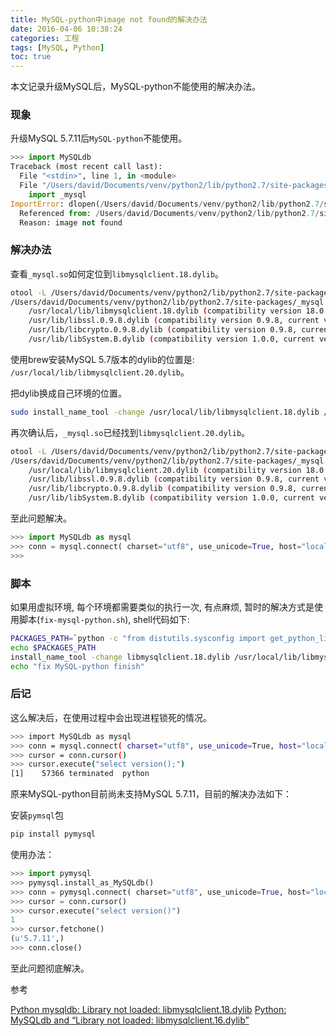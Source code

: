 ```yaml
---
title: MySQL-python中image not found的解决办法
date: 2016-04-06 10:38:24
categories: 工程
tags: [MySQL, Python]
toc: true
---
```


本文记录升级MySQL后，MySQL-python不能使用的解决办法。

### 现象

升级MySQL 5.7.11后`MySQL-python`不能使用。

```python
>>> import MySQLdb
Traceback (most recent call last):
  File "<stdin>", line 1, in <module>
  File "/Users/david/Documents/venv/python2/lib/python2.7/site-packages/MySQLdb/__init__.py", line 19, in <module>
    import _mysql
ImportError: dlopen(/Users/david/Documents/venv/python2/lib/python2.7/site-packages/_mysql.so, 2): Library not loaded: /usr/local/lib/libmysqlclient.18.dylib
  Referenced from: /Users/david/Documents/venv/python2/lib/python2.7/site-packages/_mysql.so
  Reason: image not found
```

### 解决办法

查看`_mysql.so`如何定位到`libmysqlclient.18.dylib`。

```bash
otool -L /Users/david/Documents/venv/python2/lib/python2.7/site-packages/_mysql.so
/Users/david/Documents/venv/python2/lib/python2.7/site-packages/_mysql.so:
    /usr/local/lib/libmysqlclient.18.dylib (compatibility version 18.0.0, current version 18.0.0)
    /usr/lib/libssl.0.9.8.dylib (compatibility version 0.9.8, current version 0.9.8)
    /usr/lib/libcrypto.0.9.8.dylib (compatibility version 0.9.8, current version 0.9.8)
    /usr/lib/libSystem.B.dylib (compatibility version 1.0.0, current version 1213.0.0)
```

使用brew安装MySQL 5.7版本的dylib的位置是: `/usr/local/lib/libmysqlclient.20.dylib`。

把dylib换成自己环境的位置。

```bash
sudo install_name_tool -change /usr/local/lib/libmysqlclient.18.dylib /usr/local/lib/libmysqlclient.20.dylib /Users/david/Documents/venv/python2/lib/python2.7/site-packages/_mysql.so
```

再次确认后，`_mysql.so`已经找到`libmysqlclient.20.dylib`。

```bash
otool -L /Users/david/Documents/venv/python2/lib/python2.7/site-packages/_mysql.so
/Users/david/Documents/venv/python2/lib/python2.7/site-packages/_mysql.so:
    /usr/local/lib/libmysqlclient.20.dylib (compatibility version 18.0.0, current version 18.0.0)
    /usr/lib/libssl.0.9.8.dylib (compatibility version 0.9.8, current version 0.9.8)
    /usr/lib/libcrypto.0.9.8.dylib (compatibility version 0.9.8, current version 0.9.8)
    /usr/lib/libSystem.B.dylib (compatibility version 1.0.0, current version 1213.0.0)
```

至此问题解决。

```python
>>> import MySQLdb as mysql
>>> conn = mysql.connect( charset="utf8", use_unicode=True, host="localhost",user="fdd_axb", passwd="try1now",db="fdd_axb")
>>>
```

### 脚本

如果用虚拟环境, 每个环境都需要类似的执行一次, 有点麻烦, 暂时的解决方式是使用脚本(`fix-mysql-python.sh`), shell代码如下:

```bash
PACKAGES_PATH=`python -c "from distutils.sysconfig import get_python_lib; print(get_python_lib())"`
echo $PACKAGES_PATH
install_name_tool -change libmysqlclient.18.dylib /usr/local/lib/libmysqlclient.20.dylib $PACKAGES_PATH/_mysql.so
echo "fix MySQL-python finish"
```

### 后记

这么解决后，在使用过程中会出现进程锁死的情况。

```bash
>>> import MySQLdb as mysql
>>> conn = mysql.connect( charset="utf8", use_unicode=True, host="localhost",user="fdd_axb", passwd="try1now",db="fdd_axb" )
>>> cursor = conn.cursor()
>>> cursor.execute("select version();")
[1]    57366 terminated  python
```

原来MySQL-python目前尚未支持MySQL 5.7.11，目前的解决办法如下：

安装`pymsql`包

```bash
pip install pymysql
```

使用办法：

```python
>>> import pymysql
>>> pymysql.install_as_MySQLdb()
>>> conn = pymysql.connect( charset="utf8", use_unicode=True, host="localhost",user="fdd_axb", passwd="try1now",db="fdd_axb" )
>>> cursor = conn.cursor()
>>> cursor.execute("select version()")
1
>>> cursor.fetchone()
(u'5.7.11',)
>>> conn.close()
```

至此问题彻底解决。

参考

[Python mysqldb: Library not loaded: libmysqlclient.18.dylib](http://stackoverflow.com/questions/6383310/python-mysqldb-library-not-loaded-libmysqlclient-18-dylib/13421926#13421926)
[Python: MySQLdb and “Library not loaded: libmysqlclient.16.dylib”](http://stackoverflow.com/questions/4559699/python-mysqldb-and-library-not-loaded-libmysqlclient-16-dylib)
